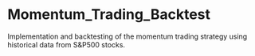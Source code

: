 # Momentum_Trading_Backtest
Implementation and backtesting of the momentum trading strategy using historical data from S&amp;P500 stocks.
